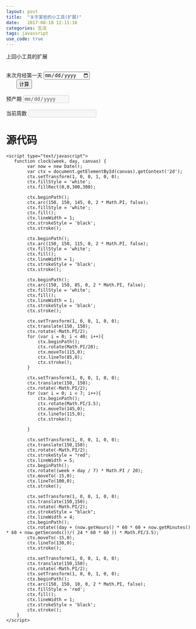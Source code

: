 ```yaml
---
layout: post
title:  "关于某些的小工具(扩展)"
date:   2017-08-10 12:11:16
categories: 生活
tags: javassript
use_code: true
---
```

上回小工具的扩展

<!--more-->

<div>
    <div class="form-group"><label for="startDate">末次月经第一天</label>
        <input class="form-control" id="startDate" type="date">
    </div>
    <div class="text-center">
        <button class="btn btn-default" onclick="getResult()">计算</button>
    </div>
    <div class="form-group"><label for="resultDate">预产期</label>
        <input class="form-control" id="resultDate" type="date" disabled="">
    </div>
    <div class="form-group"><label for="currentWeek">当前周数</label>
        <input class="form-control" id="currentWeek" type="text" disabled="">
    </div>
    <canvas id="clock" width="300" height="300"></canvas>
</div>

<script type="text/javascript">
    var currentDate = new Date();
    document.getElementById('startDate').value = currentDate.getFullYear() + '-' + formatPad(currentDate.getMonth() + 1) + '-' + formatPad(currentDate.getDate());

    function formatPad(string) {
        var pad = "00";
        string = String(string);
        return pad.substring(0, pad.length - string.length) + string;
    }

    function clock(week, day, canvas) {
        var now = new Date();
        var ctx = document.getElementById(canvas).getContext('2d');
        ctx.setTransform(1, 0, 0, 1, 0, 0);
        ctx.fillStyle = 'white';
        ctx.fillRect(0,0,300,300);

        ctx.beginPath();
        ctx.arc(150, 150, 145, 0, 2 * Math.PI, false);
        ctx.fillStyle = 'white';
        ctx.fill();
        ctx.lineWidth = 1;
        ctx.strokeStyle = 'black';
        ctx.stroke();

        ctx.beginPath();
        ctx.arc(150, 150, 115, 0, 2 * Math.PI, false);
        ctx.fillStyle = 'white';
        ctx.fill();
        ctx.lineWidth = 1;
        ctx.strokeStyle = 'black';
        ctx.stroke();

        ctx.beginPath();
        ctx.arc(150, 150, 85, 0, 2 * Math.PI, false);
        ctx.fillStyle = 'white';
        ctx.fill();
        ctx.lineWidth = 1;
        ctx.strokeStyle = 'black';
        ctx.stroke();

        ctx.setTransform(1, 0, 0, 1, 0, 0);
        ctx.translate(150, 150);
        ctx.rotate(-Math.PI/2);
        for (var i = 0; i < 40; i++){
            ctx.beginPath();
            ctx.rotate(Math.PI/20);
            ctx.moveTo(115,0);
            ctx.lineTo(85,0);
            ctx.stroke();
        }

        ctx.setTransform(1, 0, 0, 1, 0, 0);
        ctx.translate(150, 150);
        ctx.rotate(-Math.PI/2);
        for (var i = 0; i < 7; i++){
            ctx.beginPath();
            ctx.rotate(Math.PI/3.5);
            ctx.moveTo(145,0);
            ctx.lineTo(115,0);
            ctx.stroke();
            
        }

        ctx.setTransform(1, 0, 0, 1, 0, 0);
        ctx.translate(150,150);
        ctx.rotate(-Math.PI/2);
        ctx.strokeStyle = "red";
        ctx.lineWidth = 5;
        ctx.beginPath();
        ctx.rotate((week + day / 7) * Math.PI / 20);
        ctx.moveTo(-15,0);
        ctx.lineTo(100,0);
        ctx.stroke();

        ctx.setTransform(1, 0, 0, 1, 0, 0);
        ctx.translate(150,150);
        ctx.rotate(-Math.PI/2);
        ctx.strokeStyle = "black";
        ctx.lineWidth = 4;
        ctx.beginPath();
        ctx.rotate((day + (now.getHours() * 60 * 60 + now.getMinutes() * 60 + now.getSeconds())/( 24 * 60 * 60 )) * Math.PI/3.5);
        ctx.moveTo(-15,0);
        ctx.lineTo(130,0);
        ctx.stroke();

        ctx.setTransform(1, 0, 0, 1, 0, 0);
        ctx.translate(150,150);
        ctx.rotate(-Math.PI/2);
        ctx.setTransform(1, 0, 0, 1, 0, 0);
        ctx.beginPath();
        ctx.arc(150, 150, 10, 0, 2 * Math.PI, false);
        ctx.fillStyle = 'red';
        ctx.fill();
        ctx.lineWidth = 1;
        ctx.strokeStyle = 'black';
        ctx.stroke();
    }

    var it = undefined;
    function getResult() {
        var now = new Date();
        var start = new Date(document.getElementById('startDate').value);
        var result = new Date(start);
        result.setDate(start.getDate() + 280);
        document.getElementById('resultDate').value = result.getFullYear() + '-' + formatPad(result.getMonth() + 1) + '-' + formatPad(result.getDate());

        var week = (now - start) / 1000 / 60 / 60 / 24 / 7;
        var day = Math.floor((week - Math.floor(week)) * 7);
        document.getElementById('currentWeek').value = Math.floor(week) +"W";
        if (day > 0) {
            document.getElementById('currentWeek').value = document.getElementById('currentWeek').value + "+" + day;
        }

        if (it) {
            window.clearInterval(it);
        }
        
        it = self.setInterval("clock("+week+", "+day+", 'clock')", 50);
    }
</script>

# 源代码

    <script type="text/javascript">
       function clock(week, day, canvas) {
            var now = new Date();
            var ctx = document.getElementById(canvas).getContext('2d');
            ctx.setTransform(1, 0, 0, 1, 0, 0);
            ctx.fillStyle = 'white';
            ctx.fillRect(0,0,300,300);

            ctx.beginPath();
            ctx.arc(150, 150, 145, 0, 2 * Math.PI, false);
            ctx.fillStyle = 'white';
            ctx.fill();
            ctx.lineWidth = 1;
            ctx.strokeStyle = 'black';
            ctx.stroke();

            ctx.beginPath();
            ctx.arc(150, 150, 115, 0, 2 * Math.PI, false);
            ctx.fillStyle = 'white';
            ctx.fill();
            ctx.lineWidth = 1;
            ctx.strokeStyle = 'black';
            ctx.stroke();

            ctx.beginPath();
            ctx.arc(150, 150, 85, 0, 2 * Math.PI, false);
            ctx.fillStyle = 'white';
            ctx.fill();
            ctx.lineWidth = 1;
            ctx.strokeStyle = 'black';
            ctx.stroke();

            ctx.setTransform(1, 0, 0, 1, 0, 0);
            ctx.translate(150, 150);
            ctx.rotate(-Math.PI/2);
            for (var i = 0; i < 40; i++){
                ctx.beginPath();
                ctx.rotate(Math.PI/20);
                ctx.moveTo(115,0);
                ctx.lineTo(85,0);
                ctx.stroke();
            }

            ctx.setTransform(1, 0, 0, 1, 0, 0);
            ctx.translate(150, 150);
            ctx.rotate(-Math.PI/2);
            for (var i = 0; i < 7; i++){
                ctx.beginPath();
                ctx.rotate(Math.PI/3.5);
                ctx.moveTo(145,0);
                ctx.lineTo(115,0);
                ctx.stroke();
                
            }

            ctx.setTransform(1, 0, 0, 1, 0, 0);
            ctx.translate(150,150);
            ctx.rotate(-Math.PI/2);
            ctx.strokeStyle = "red";
            ctx.lineWidth = 5;
            ctx.beginPath();
            ctx.rotate((week + day / 7) * Math.PI / 20);
            ctx.moveTo(-15,0);
            ctx.lineTo(100,0);
            ctx.stroke();

            ctx.setTransform(1, 0, 0, 1, 0, 0);
            ctx.translate(150,150);
            ctx.rotate(-Math.PI/2);
            ctx.strokeStyle = "black";
            ctx.lineWidth = 4;
            ctx.beginPath();
            ctx.rotate((day + (now.getHours() * 60 * 60 + now.getMinutes() * 60 + now.getSeconds())/( 24 * 60 * 60 )) * Math.PI/3.5);
            ctx.moveTo(-15,0);
            ctx.lineTo(130,0);
            ctx.stroke();

            ctx.setTransform(1, 0, 0, 1, 0, 0);
            ctx.translate(150,150);
            ctx.rotate(-Math.PI/2);
            ctx.setTransform(1, 0, 0, 1, 0, 0);
            ctx.beginPath();
            ctx.arc(150, 150, 10, 0, 2 * Math.PI, false);
            ctx.fillStyle = 'red';
            ctx.fill();
            ctx.lineWidth = 1;
            ctx.strokeStyle = 'black';
            ctx.stroke();
        }
    </script>


